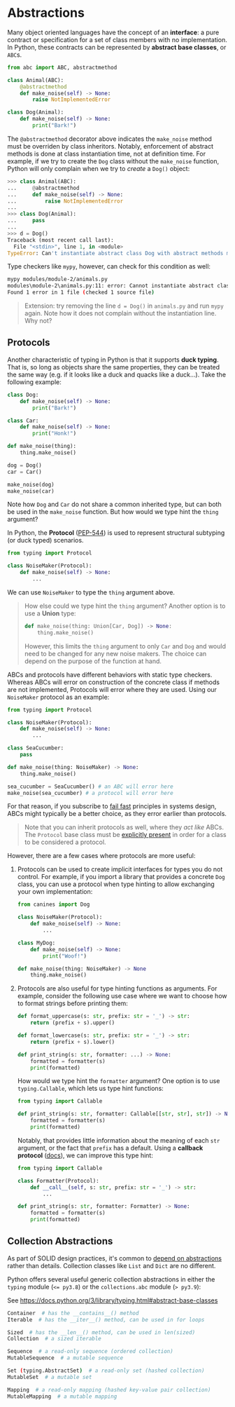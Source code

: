 # Abstractions

Many object oriented languages have the concept of an **interface**: a pure contract or specification for a set of class members with no implementation.  In Python, these contracts can be represented by **abstract base classes**, or `ABC`s.

```py
from abc import ABC, abstractmethod

class Animal(ABC):
    @abstractmethod
    def make_noise(self) -> None:
        raise NotImplementedError

class Dog(Animal):
    def make_noise(self) -> None:
        print("Bark!")
```

The `@abstractmethod` decorator above indicates the `make_noise` method must be overriden by class inheritors.  Notably, enforcement of abstract methods is done at class instantiation time, not at definition time.  For example, if we try to create the `Dog` class without the `make_noise` function, Python will only complain when we try to _create_ a `Dog()` object:

```py
>>> class Animal(ABC):
...     @abstractmethod
...     def make_noise(self) -> None:
...         raise NotImplementedError
...
>>> class Dog(Animal):
...     pass
...
>>> d = Dog()
Traceback (most recent call last):
  File "<stdin>", line 1, in <module>
TypeError: Can't instantiate abstract class Dog with abstract methods make_noise
```

Type checkers like `mypy`, however, can check for this condition as well:

```sh
mypy modules/module-2/animals.py
modules\module-2\animals.py:11: error: Cannot instantiate abstract class "Dog" with abstract attribute "make_noise"
Found 1 error in 1 file (checked 1 source file)
```

> Extension: try removing the line `d = Dog()` in `animals.py` and run `mypy` again.  Note how it does not complain without the instantiation line.  Why not?

## Protocols

Another characteristic of typing in Python is that it supports **duck typing**.  That is, so long as objects share the same properties, they can be treated the same way (e.g. if it looks like a duck and quacks like a duck...).  Take the following example:

```py
class Dog:
    def make_noise(self) -> None:
        print("Bark!")

class Car:
    def make_noise(self) -> None:
        print("Honk!")

def make_noise(thing):
    thing.make_noise()

dog = Dog()
car = Car()

make_noise(dog)
make_noise(car)
```

Note how `Dog` and `Car` do not share a common inherited type, but can both be used in the `make_noise` function.  But how would we type hint the `thing` argument?

In Python, the **Protocol** ([PEP-544](https://peps.python.org/pep-0544/)) is used to represent structural subtyping (or duck typed) scenarios.

```py
from typing import Protocol

class NoiseMaker(Protocol):
    def make_noise(self) -> None:
        ...
```

We can use `NoiseMaker` to type the `thing` argument above.

> How else could we type hint the `thing` argument?  Another option is to use a **Union** type:
> 
> ```py
> def make_noise(thing: Union[Car, Dog]) -> None:
>     thing.make_noise()
> ```
> 
> However, this limits the `thing` argument to only `Car` and `Dog` and would need to be changed for any new noise makers.  The choice can depend on the purpose of the function at hand.

ABCs and protocols have different behaviors with static type checkers.  Whereas ABCs will error on construction of the concrete class if methods are not implemented, Protocols will error where they are used.  Using our `NoiseMaker` protocol as an example:

```py
from typing import Protocol

class NoiseMaker(Protocol):
    def make_noise(self) -> None:
        ...

class SeaCucumber:
    pass

def make_noise(thing: NoiseMaker) -> None:
    thing.make_noise()

sea_cucumber = SeaCucumber() # an ABC will error here
make_noise(sea_cucumber) # a protocol will error here
```

For that reason, if you subscribe to [fail fast](https://en.wikipedia.org/wiki/Fail-fast) principles in systems design, ABCs might typically be a better choice, as they error earlier than protocols.

> Note that you can inherit protocols as well, where they _act like_ ABCs.  The `Protocol` base class must be [explicitly present](https://mypy.readthedocs.io/en/stable/protocols.html#defining-subprotocols-and-subclassing-protocols) in order for a class to be considered a protocol.

However, there are a few cases where protocols are more useful:

1. Protocols can be used to create implicit interfaces for types you do not control.  For example, if you import a library that provides a concrete `Dog` class, you can use a protocol when type hinting to allow exchanging your own implementation:
    ```py
    from canines import Dog

    class NoiseMaker(Protocol):
        def make_noise(self) -> None:
            ...

    class MyDog:
        def make_noise(self) -> None:
            print("Woof!")

    def make_noise(thing: NoiseMaker) -> None
        thing.make_noise()
    ```

2. Protocols are also useful for type hinting functions as arguments.  For example, consider the following use case where we want to choose how to format strings before printing them:
    ```py
    def format_uppercase(s: str, prefix: str = '_') -> str:
        return (prefix + s).upper()
    
    def format_lowercase(s: str, prefix: str = '_') -> str:
        return (prefix + s).lower()

    def print_string(s: str, formatter: ...) -> None:
        formatted = formatter(s)
        print(formatted)
    ```

    How would we type hint the `formatter` argument?  One option is to use `typing.Callable`, which lets us type hint functions:

    ```py
    from typing import Callable

    def print_string(s: str, formatter: Callable[[str, str], str]) -> None:
        formatted = formatter(s)
        print(formatted)
    ```

    Notably, that provides little information about the meaning of each `str` argument, or the fact that `prefix` has a default.  Using a **callback protocol** ([docs](https://mypy.readthedocs.io/en/stable/protocols.html#callback-protocols)), we can improve this type hint:

    ```py
    from typing import Callable

    class Formatter(Protocol):
        def __call__(self, s: str, prefix: str = '_') -> str:
            ...
    
    def print_string(s: str, formatter: Formatter) -> None:
        formatted = formatter(s)
        print(formatted)
    ```

## Collection Abstractions

As part of SOLID design practices, it's common to [depend on abstractions](https://en.wikipedia.org/wiki/Dependency_inversion_principle) rather than details.  Collection classes like `List` and `Dict` are no different.

Python offers several useful generic collection abstractions in either the `typing` module (`<= py3.8`) or the `collections.abc` module (`> py3.9`):

See https://docs.python.org/3/library/typing.html#abstract-base-classes
```sh
Container  # has the __contains__() method
Iterable  # has the __iter__() method, can be used in for loops

Sized  # has the __len__() method, can be used in len(sized)
Collection  # a sized iterable

Sequence  # a read-only sequence (ordered collection)
MutableSequence  # a mutable sequence

Set (typing.AbstractSet)  # a read-only set (hashed collection)
MutableSet  # a mutable set

Mapping  # a read-only mapping (hashed key-value pair collection)
MutableMapping  # a mutable mapping
```
